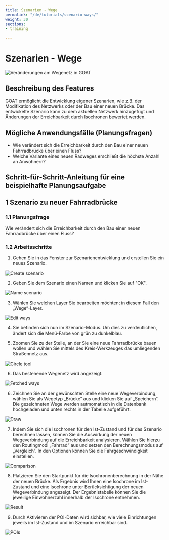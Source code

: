 ```yaml
---
title: Szenarien - Wege
permalink: "/de/tutorials/scenario-ways/"
weight: 30
sections:
- training

---
```

# Szenarien - Wege
![Veränderungen am Wegenetz in GOAT](../../../../static/images/tutorials/Tutorial_banners/scenario_ways_banner.webp "Veränderungen am Wegenetz in GOAT")

## Beschreibung des Features

GOAT ermöglicht die Entwicklung eigener Szenarien, wie z.B. der Modifikation des Netzwerks oder der Bau einer neuen Brücke. Das entwickelte Szenario kann zu dem aktuellen Netzwerk hinzugefügt und Änderungen der Erreichbarkeit durch Isochronen bewertet werden.

## Mögliche Anwendungsfälle (Planungsfragen)

* Wie verändert sich die Erreichbarkeit durch den Bau einer neuen Fahrradbrücke über einen Fluss?
* Welche Variante eines neuen Radweges erschließt die höchste Anzahl an Anwohnern?

## Schritt-für-Schritt-Anleitung für eine beispielhafte Planungsaufgabe

## 1 Szenario zu neuer Fahrradbrücke

### 1.1 Planungsfrage

Wie verändert sich die Erreichbarkeit durch den Bau einer neuen Fahrradbrücke über einen Fluss?

### 1.2 Arbeitsschritte

1. Gehen Sie in das Fenster zur Szenarienentwicklung und erstellen Sie ein neues Szenario.

<img src="../../../../static/images/tutorials/Scenario_POIs/Scenarios_location_planning_1.2.3_de.webp"  alt="Create scenario" style="max-height:300px;"/>

2. Geben Sie dem Szenario einen Namen und klicken Sie auf "OK".

<img src="../../../../static/images/tutorials/Scenario_building/name_scenario.webp"  alt="Name scenario" style="max-height:200px;"/>

3. Wählen Sie welchen Layer Sie bearbeiten möchten; in diesem Fall den „Wege“-Layer.

<img src="../../../../static/images/tutorials/Scenario_building/scenario_ways.webp"  alt="Edit ways" style="max-height:400px;"/>

4. Sie befinden sich nun im Szenario-Modus. Um dies zu verdeutlichen, ändert sich die Menü-Farbe von grün zu dunkelblau.
   
5. Zoomen Sie zu der Stelle, an der Sie eine neue Fahrradbrücke bauen wollen und wählen Sie mittels des Kreis-Werkzeuges das umliegenden Straßennetz aus.

<img src="../../../../static/images/tutorials/Scenario_building/Scenarios_ways_1.2.5_De.webp"  alt="Circle tool"/>

6. Das bestehende Wegenetz wird angezeigt.

<img src="../../../../static/images/tutorials/Scenario_building/scenario_ways_7_de.webp"  alt="Fetched ways"/>

6. Zeichnen Sie an der gewünschten Stelle eine neue Wegeverbindung, wählen Sie als Wegetyp „Brücke“ aus und klicken Sie auf „Speichern“. Die gezeichneten Wege werden autmomatisch in die Datenbank hochgeladen und unten rechts in der Tabelle aufgeführt. 

<img src="../../../../static/images/tutorials/Scenario_building/Scenarios_ways_1.2.6_de.webp"  alt="Draw" />

7. Indem Sie sich die Isochronen für den Ist-Zustand und für das Szenario berechnen lassen, können Sie die Auswirkung der neuen Wegeverbindung auf die Erreichbarkeit analysieren. Wählen Sie hierzu den Routingmodi „Fahrrad“ aus und setzen den Berechnungsmodus auf „Vergleich“. In den Optionen können Sie die Fahrgeschwindigkeit einstellen.

<img src="../../../../static/images/tutorials/Scenario_building/Scenarios_ways_1.2.7_de.webp" alt="Comparison" style="max-height:400px;"/>

8. Platzieren Sie den Startpunkt für die Isochronenberechnung in der Nähe der neuen Brücke. Als Ergebnis wird Ihnen eine Isochrone im Ist-Zustand und eine Isochrone unter Berücksichtigung der neuen Wegeverbindung angezeigt. Der Ergebnistabelle können Sie die jeweilige Einwohnerzahl innerhalb der Isochrone entnehmen.

<img src="../../../../static/images/tutorials/Scenario_building/Scenarios_ways_1.2.8_de.webp"  alt="Result" />

9. Durch Aktivieren der POI-Daten wird sichbar, wie viele Einrichtungen jeweils im Ist-Zustand und im Szenario erreichbar sind.

<img src="../../../../static/images/tutorials/Scenario_building/Scenario_ways_result_poi_de.webp"  alt="POIs" />


